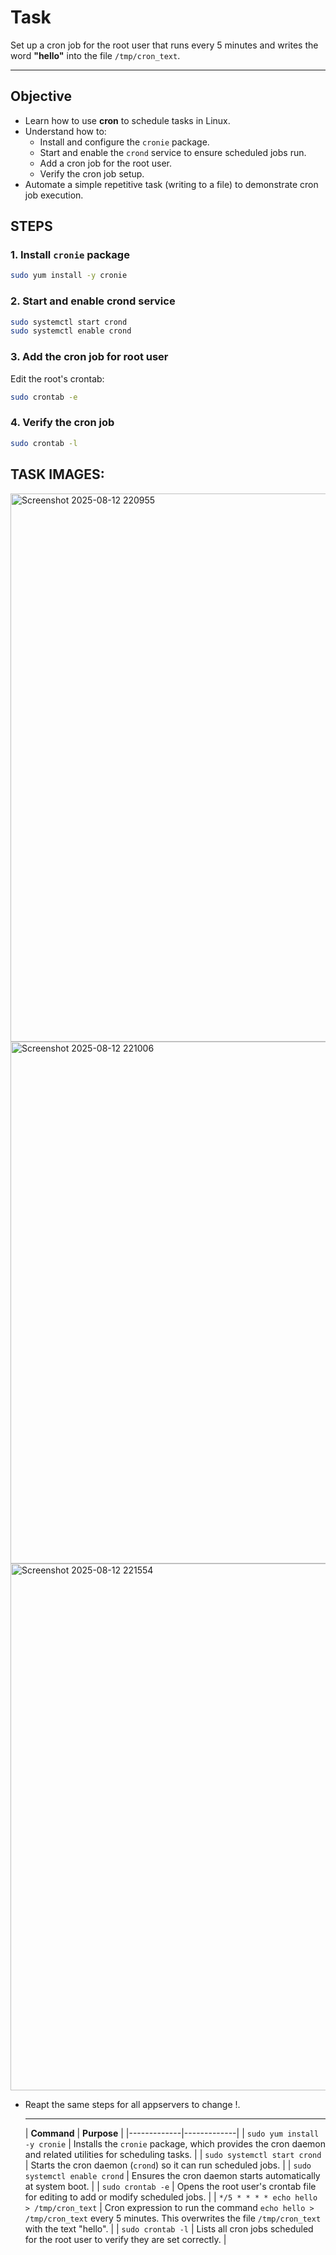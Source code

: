# Task
Set up a cron job for the root user that runs every 5 minutes and writes the word **"hello"** into the file `/tmp/cron_text`.

---

## **Objective**
- Learn how to use **cron** to schedule tasks in Linux.
- Understand how to:
  - Install and configure the `cronie` package.
  - Start and enable the `crond` service to ensure scheduled jobs run.
  - Add a cron job for the root user.
  - Verify the cron job setup.
- Automate a simple repetitive task (writing to a file) to demonstrate cron job execution.

## STEPS

### 1. Install `cronie` package
```bash
sudo yum install -y cronie
```

### 2. Start and enable crond service
```bash
sudo systemctl start crond
sudo systemctl enable crond
```

### 3. Add the cron job for root user
Edit the root's crontab:

```bash
sudo crontab -e
```

### 4. Verify the cron job
```bash
sudo crontab -l
```

## TASK IMAGES:

<img width="1709" height="877" alt="Screenshot 2025-08-12 220955" src="https://github.com/user-attachments/assets/f6eaf5b3-1a91-4d6b-acd1-6c5cd849c9ba" />

<img width="1695" height="835" alt="Screenshot 2025-08-12 221006" src="https://github.com/user-attachments/assets/7877c7db-cf65-4840-b864-0dce8f9c2eb2" />

<img width="1040" height="843" alt="Screenshot 2025-08-12 221554" src="https://github.com/user-attachments/assets/d4e93778-60fa-498c-b22f-5c71269c3b38" />

- Reapt the same steps for all appservers to change !.

  ---

  | **Command** | **Purpose** |
|-------------|-------------|
| `sudo yum install -y cronie` | Installs the `cronie` package, which provides the cron daemon and related utilities for scheduling tasks. |
| `sudo systemctl start crond` | Starts the cron daemon (`crond`) so it can run scheduled jobs. |
| `sudo systemctl enable crond` | Ensures the cron daemon starts automatically at system boot. |
| `sudo crontab -e` | Opens the root user's crontab file for editing to add or modify scheduled jobs. |
| `*/5 * * * * echo hello > /tmp/cron_text` | Cron expression to run the command `echo hello > /tmp/cron_text` every 5 minutes. This overwrites the file `/tmp/cron_text` with the text "hello". |
| `sudo crontab -l` | Lists all cron jobs scheduled for the root user to verify they are set correctly. |

